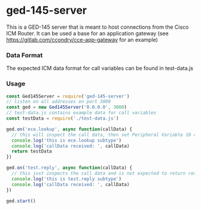# ged-145-server

This is a GED-145 server that is meant to host connections from the Cisco ICM
Router. It can be used a base for an application gateway (see https://gitlab.com/ccondry/cce-app-gateway for an example)

### Data Format
The expected ICM data format for call variables can be found in test-data.js

### Usage
```js
const Ged145Server = require('ged-145-server')
// listen on all addresses on port 3000
const ged = new Ged145Server('0.0.0.0', 3000)
// test-data.js contains example data for call variables
const testData = require('./test-data.js')

ged.on('ece.lookup', async function(callData) {
  // this will inspect the call data, then set Peripheral Variable 10 = '123456789'
  console.log('this is ece.lookup subtype')
  console.log('callData received: ', callData)
  return testData
})

ged.on('test.reply', async function(callData) {
  // this just inspects the call data and is not expected to return results
  console.log('this is test.reply subtype')
  console.log('callData received: ', callData)
})

ged.start()
```
